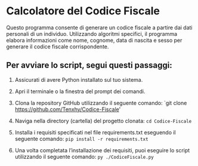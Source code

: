 # Calcolatore del Codice Fiscale

Questo programma consente di generare un codice fiscale a partire dai dati personali di un individuo. 
Utilizzando algoritmi specifici, il programma elabora informazioni come nome, cognome, data di nascita e sesso per generare il codice fiscale corrispondente.

## Per avviare lo script, segui questi passaggi:

1. Assicurati di avere Python installato sul tuo sistema.
2. Apri il terminale o la finestra del prompt dei comandi.
3. Clona la repository GitHub utilizzando il seguente comando:
`git clone https://github.com/Tenxhy/Codice-Fiscale'

4. Naviga nella directory (cartella) del progetto clonata:
`cd Codice-Fiscale`

5. Installa i requisiti specificati nel file requirements.txt eseguendo il seguente comando:
`pip install -r requirements.txt`

6. Una volta completata l’installazione dei requisiti, puoi eseguire lo script utilizzando il seguente comando:
`py ./CodiceFiscale.py`